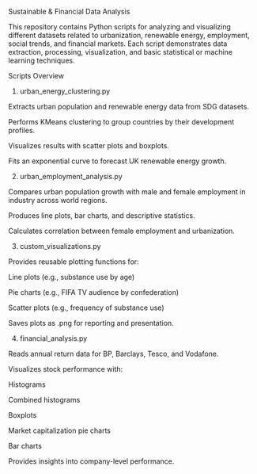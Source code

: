 Sustainable & Financial Data Analysis

This repository contains Python scripts for analyzing and visualizing different datasets related to urbanization, renewable energy, employment, social trends, and financial markets. Each script demonstrates data extraction, processing, visualization, and basic statistical or machine learning techniques.

Scripts Overview

1. urban_energy_clustering.py

Extracts urban population and renewable energy data from SDG datasets.

Performs KMeans clustering to group countries by their development profiles.

Visualizes results with scatter plots and boxplots.

Fits an exponential curve to forecast UK renewable energy growth.

2. urban_employment_analysis.py

Compares urban population growth with male and female employment in industry across world regions.

Produces line plots, bar charts, and descriptive statistics.

Calculates correlation between female employment and urbanization.

3. custom_visualizations.py

Provides reusable plotting functions for:

Line plots (e.g., substance use by age)

Pie charts (e.g., FIFA TV audience by confederation)

Scatter plots (e.g., frequency of substance use)

Saves plots as .png for reporting and presentation.

4. financial_analysis.py

Reads annual return data for BP, Barclays, Tesco, and Vodafone.

Visualizes stock performance with:

Histograms

Combined histograms

Boxplots

Market capitalization pie charts

Bar charts

Provides insights into company-level performance.

